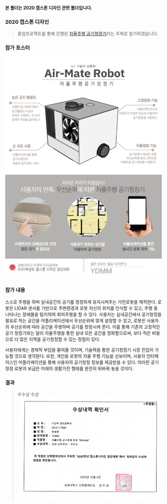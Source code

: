 **본 폴더는 2020 캡스톤 디자인 관련 폴더입니다.**  




### 2020 캡스톤 디자인
 > 졸업프로젝트를 통해 진행된 [자율주행 공기청정기](https://github.com/Byung-moon/airmate)라는 주제로 참가하였습니다.
 
 
### 참가 포스터

![poster](images/포스터.png)  
  
  
    
### 참가 내용

스스로 주행을 하며 실내공간의 공기를 청정하게 유지시켜주는 가전로봇을 제작한다. 
로봇은 LIDAR 센서를 기반으로 주변환경과 로봇 자신의 위치를 인식할 수 있고, 주행 중 나타나는 장애물을 탐지하여 회피주행을 할 수 있다. 사용자는 실내공간에서 공기청정을 필요로 하는 공간을 어플리케이션에서 우선순위에 맞게 설정할 수 있고, 로봇은 사용자의 우선순위에 따라 공간을 주행하며 공기를 청정시켜 준다. 이를 통해 기존의 고정적인 공기 청정기와는 달리 자율주행을 통한 실내 모든 공간을 정화함으로써, 보다 적은 비용으로 더 많은 지역을 공기청정할 수 있는 장점이 있다.  


사용자에게는 경제적 부담을 줄여줄 것이며, 기술력을 통한 공기청정기 시장 진입이 가능할 것으로 생각된다. 또한, 개인용 로봇의 자율 주행 기능을 선보이며, 사용자 인터페이스인 어플리케이션을 통해 사용자의 공기청정 정보를 제공받을 수 있다. 이러한 공기청정 로봇의 보급은 미래의 생활가전 형태를 완전히 뒤바꿔 놓을 것이다.

### 결과  
  
> 우수상 수상
![수상내역](images/수상내역.PNG)




